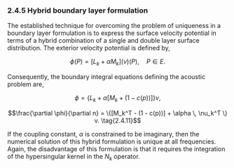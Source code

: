### 2.4.5 Hybrid boundary layer formulation <a id="section-2-4-5"></a>

The established technique for overcoming the problem of uniqueness in a boundary layer formulation is to express the surface velocity potential in terms of a hybrid combination of a single and double layer surface distribution. The exterior velocity potential is defined by,

$$\phi(P) = [L_k + \alpha M_k](v)(P), \quad P \in E. \tag{2.4.9}$$

Consequently, the boundary integral equations defining the acoustic problem are,

$$\phi = \{L_k + \alpha [M_k + (1 - c(p))]\} v, \tag{2.4.10}$$

$$\frac{\partial \phi}{\partial n} = \{[M_k^T - (1 - c(p))] + \alpha \, \nu_k^T \} v. \tag{2.4.11}$$

If the coupling constant, $\alpha$ is constrained to be imaginary, then the numerical solution of this hybrid formulation is unique at all frequencies. Again, the disadvantage of this formulation is that it requires the integration of the hypersingular kernel in the $N_k$ operator.